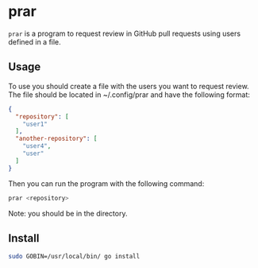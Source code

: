 # prar

`prar` is a program to request review in GitHub pull requests using users defined in a file.

## Usage

To use you should create a file with the users you want to request review.
The file should be located in ~/.config/prar and have the following format:

```json
{
  "repository": [
    "user1"
  ],
  "another-repository": [
    "user4",
    "user"
  ]
}
```

Then you can run the program with the following command:

```bash
prar <repository>
```

Note: you should be in the <repository> directory.

## Install

```bash
sudo GOBIN=/usr/local/bin/ go install
```
